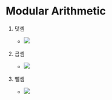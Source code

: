 # Modular Arithmetic

1. 덧셈

   <!-- (a + b) mod c = (a mod c + b mod c) mod c -->

   - <img src="https://chart.apis.google.com/chart?cht=tx&chl=(a%2Bb)%5Cbmod%5C%20c%5C%20%3D%5C%20(a%5C%20%5Cbmod%5C%20c%5C%20%2B%5C%20b%5C%20%5Cbmod%5C%20c)%5Cbmod%5C%20c" />



2. 곱셈 
  
   <!-- (a * b) mod c = (a mod c * b mod c) mod c -->

   - <img src="https://chart.apis.google.com/chart?cht=tx&chl=(a%5Ctimes%5C%20b)%5Cbmod%5C%20c%5C%20%3D%5C%20(a%5C%20%5Cbmod%5C%20c%5C%20%5Ctimes%5C%20b%5C%20%5Cbmod%5C%20c)%5Cbmod%5C%20c" />

3. 뺄셈

   <!-- (a - b) mod c = (a mod c - b mod c + c) mod c -->

   - <img src="https://chart.apis.google.com/chart?cht=tx&chl=(a-b)%5C%20%5Cbmod%5C%20c%5C%20%3D%5C%20(a%5C%20%5Cbmod%5C%20c%5C%20-%5C%20b%5C%20%5Cbmod%5C%20c%5C%20%2B%5C%20c)%5C%20%5Cbmod%5C%20c" />
   

